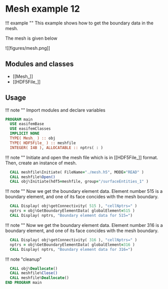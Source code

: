 # Mesh example 12

!!! example ""
    This example shows how to get the boundary data in the mesh.

The mesh is given below

![[figures/mesh.png]]

## Modules and classes

- [[Mesh_]]
- [[HDF5File_]]

## Usage

!!! note ""
    Import modules and declare variables

``` fortran
PROGRAM main
  USE easifemBase
  USE easifemClasses
  IMPLICIT NONE
  TYPE( Mesh_ ) :: obj
  TYPE( HDF5File_ ) :: meshfile
  INTEGER( I4B ), ALLOCATABLE :: nptrs( : )
```

!!! note ""
    Initiate and open the mesh file which is in [[HDF5File_]] format. Then, create an instance of mesh.

```fortran
  CALL meshfile%Initiate( FileName="./mesh.h5", MODE="READ" )
  CALL meshfile%Open()
  CALL obj%Initiate(hdf5=meshfile, group="/surfaceEntities_1" )
```

!!! note ""
    Now we get the boundary element data. Element number 515 is a boundary element, and one of its face concides with the mesh boundary.

```fortran
  CALL Display( obj%getConnectivity( 515 ), "cellNptrs=" )
  nptrs = obj%GetBoundaryElementData( globalElement=515 )
  CALL Display( nptrs, "Boundary element data for 515=")
```

!!! note ""
    Now we get the boundary element data. Element number 316 is a boundary element, and one of its face concides with the mesh boundary.

```fortran
  CALL Display( obj%getConnectivity( 316 ), "cellNptrs=" )
  nptrs = obj%GetBoundaryElementData( globalElement=316 )
  CALL Display( nptrs, "Boundary element data for 316=")
```

!!! note "cleanup"

```fortran
  CALL obj%Deallocate()
  CALL meshfile%Close()
  CALL meshfile%Deallocate()
END PROGRAM main
```
